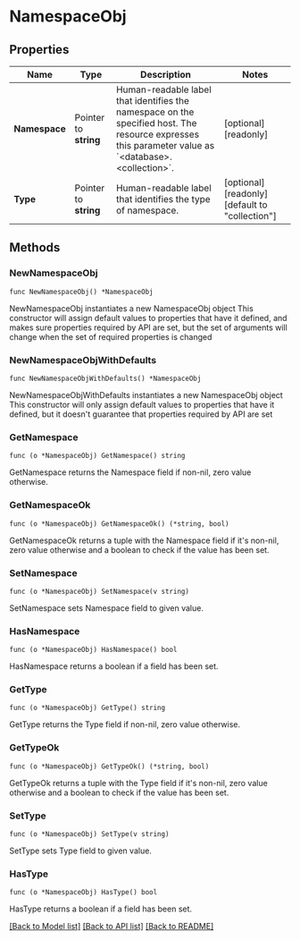 # NamespaceObj

## Properties

Name | Type | Description | Notes
------------ | ------------- | ------------- | -------------
**Namespace** | Pointer to **string** | Human-readable label that identifies the namespace on the specified host. The resource expresses this parameter value as &#x60;&lt;database&gt;.&lt;collection&gt;&#x60;. | [optional] [readonly] 
**Type** | Pointer to **string** | Human-readable label that identifies the type of namespace. | [optional] [readonly] [default to "collection"]

## Methods

### NewNamespaceObj

`func NewNamespaceObj() *NamespaceObj`

NewNamespaceObj instantiates a new NamespaceObj object
This constructor will assign default values to properties that have it defined,
and makes sure properties required by API are set, but the set of arguments
will change when the set of required properties is changed

### NewNamespaceObjWithDefaults

`func NewNamespaceObjWithDefaults() *NamespaceObj`

NewNamespaceObjWithDefaults instantiates a new NamespaceObj object
This constructor will only assign default values to properties that have it defined,
but it doesn't guarantee that properties required by API are set

### GetNamespace

`func (o *NamespaceObj) GetNamespace() string`

GetNamespace returns the Namespace field if non-nil, zero value otherwise.

### GetNamespaceOk

`func (o *NamespaceObj) GetNamespaceOk() (*string, bool)`

GetNamespaceOk returns a tuple with the Namespace field if it's non-nil, zero value otherwise
and a boolean to check if the value has been set.

### SetNamespace

`func (o *NamespaceObj) SetNamespace(v string)`

SetNamespace sets Namespace field to given value.

### HasNamespace

`func (o *NamespaceObj) HasNamespace() bool`

HasNamespace returns a boolean if a field has been set.

### GetType

`func (o *NamespaceObj) GetType() string`

GetType returns the Type field if non-nil, zero value otherwise.

### GetTypeOk

`func (o *NamespaceObj) GetTypeOk() (*string, bool)`

GetTypeOk returns a tuple with the Type field if it's non-nil, zero value otherwise
and a boolean to check if the value has been set.

### SetType

`func (o *NamespaceObj) SetType(v string)`

SetType sets Type field to given value.

### HasType

`func (o *NamespaceObj) HasType() bool`

HasType returns a boolean if a field has been set.


[[Back to Model list]](../README.md#documentation-for-models) [[Back to API list]](../README.md#documentation-for-api-endpoints) [[Back to README]](../README.md)


